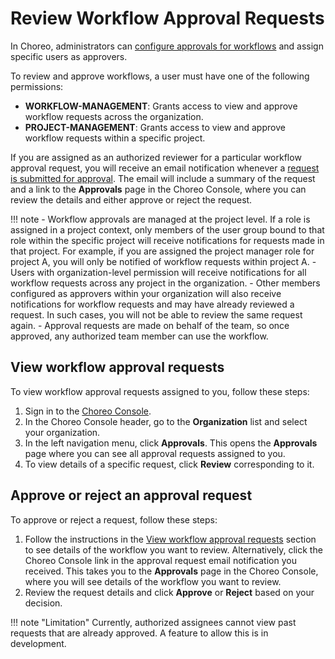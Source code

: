 # Review Workflow Approval Requests

In Choreo, administrators can [configure approvals for workflows](./configure-approvals-for-choreo-workflows.md) and assign specific users as approvers.

To review and approve workflows, a user must have one of the following permissions:

  - **WORKFLOW-MANAGEMENT**: Grants access to view and approve workflow requests across the organization.
  - **PROJECT-MANAGEMENT**: Grants access to view and approve workflow requests within a specific project.

If you are assigned as an authorized reviewer for a particular workflow approval request, you will receive an email notification whenever a [request is submitted for approval](../develop-components/request-for-workflow-approval.md). The email will include a summary of the request and a link to the **Approvals** page in the Choreo Console, where you can review the details and either approve or reject the request.

!!! note 
     - Workflow approvals are managed at the project level. If a role is assigned in a project context, only members of the user group bound to that role within the specific project will receive notifications for requests made in that project. For example, if you are assigned the project manager role for project A, you will only be notified of workflow requests within project A.
     - Users with organization-level permission will receive notifications for all workflow requests across any project in the organization.
     - Other members configured as approvers within your organization will also receive notifications for workflow requests and may have already reviewed a request. In such cases, you will not be able to review the same request again.
     - Approval requests are made on behalf of the team, so once approved, any authorized team member can use the workflow.

## View workflow approval requests

To view workflow approval requests assigned to you, follow these steps:

1. Sign in to the [Choreo Console](https://console.choreo.dev/).
2. In the Choreo Console header, go to the **Organization** list and select your organization. 
3. In the left navigation menu, click **Approvals**. This opens the **Approvals** page where you can see all approval requests assigned to you.
4. To view details of a specific request, click **Review** corresponding to it.  

## Approve or reject an approval request

To approve or reject a request, follow these steps:

1. Follow the instructions in the [View workflow approval requests](#view-workflow-approval-requests) section to see details of the workflow you want to review. 
   Alternatively, click the Choreo Console link in the approval request email notification you received. This takes you to the **Approvals** page in the Choreo Console, where you will see details of the workflow you want to review. 
2. Review the request details and click **Approve** or **Reject** based on your decision.

!!! note "Limitation"
     Currently, authorized assignees cannot view past requests that are already approved. A feature to allow this is in development.
